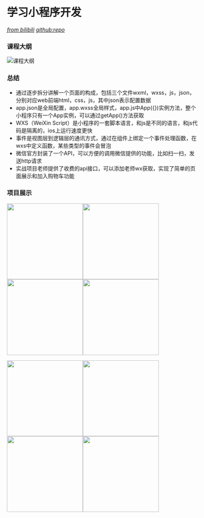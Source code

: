 # 学习小程序开发

*[from bilibili](https://www.bilibili.com/video/BV1Kt411V7rg) [github:repo](https://github.com/coderwhy/LearnMiniProgram)*

### 课程大纲

![课程大纲](https://s1.ax1x.com/2020/07/18/Ug5JXj.png)

### 总结

* 通过逐步拆分讲解一个页面的构成，包括三个文件wxml，wxss，js，json，分别对应web前端html，css，js，其中json表示配置数据
* app.json是全局配置，app.wxss全局样式，app.js中App({})实例方法，整个小程序只有一个App实例，可以通过getApp()方法获取
* WXS（WeiXin Script）是小程序的一套脚本语言，和js是不同的语言，和js代码是隔离的，ios上运行速度更快
* 事件是视图层到逻辑层的通讯方式，通过在组件上绑定一个事件处理函数，在wxs中定义函数，某些类型的事件会冒泡
* 微信官方封装了一个API，可以方便的调用微信提供的功能，比如扫一扫，发送http请求
* 实战项目老师提供了收费的api接口，可以添加老师wx获取，实现了简单的页面展示和加入购物车功能

### 项目展示

<img src="http://ww1.sinaimg.cn/large/006qtd2Tgy1g4j9tfqhdfj30u01szafo.jpg"  width="200px"/><img src="http://ww1.sinaimg.cn/large/006qtd2Tgy1g4j9tfsqusj30u01sztet.jpg" width="200px"/><img src="http://ww1.sinaimg.cn/large/006qtd2Tgy1g4j9tfwmc3j30u01szq7q.jpg" width="200px"/><img src="http://ww1.sinaimg.cn/large/006qtd2Tgy1g4j9tfraclj30u01szq77.jpg" width="200px"/>


<img src="http://ww1.sinaimg.cn/large/006qtd2Tgy1g4j9tfm80cj30u01szgnw.jpg" width="200px"/><img src="http://ww1.sinaimg.cn/large/006qtd2Tgy1g4j9tfta9tj30u01szwjh.jpg" width="200px"/><img src="http://ww1.sinaimg.cn/large/006qtd2Tgy1g4j9tfu77zj30u01szdip.jpg" width="200px"/><img src="http://ww1.sinaimg.cn/large/006qtd2Tgy1g4j9tfyvkuj30u01szahe.jpg" width="200px"/>

